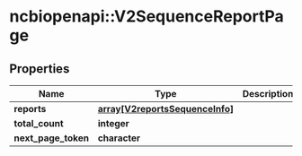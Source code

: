 # ncbiopenapi::V2SequenceReportPage


## Properties
Name | Type | Description | Notes
------------ | ------------- | ------------- | -------------
**reports** | [**array[V2reportsSequenceInfo]**](v2reportsSequenceInfo.md) |  | [optional] 
**total_count** | **integer** |  | [optional] 
**next_page_token** | **character** |  | [optional] 


